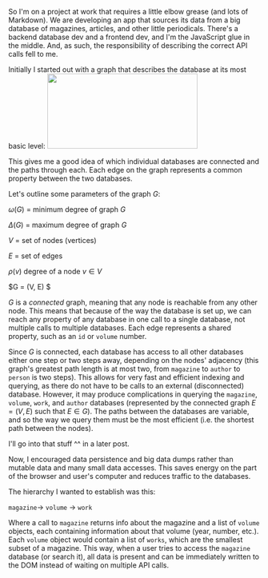 So I'm on a project at work that requires a little elbow grease (and lots of
Markdown). We are developing an app that sources its data from a big database of magazines,
articles, and other little periodicals. There's a backend database dev and a frontend dev,
and I'm the JavaScript glue in the middle. And, as such, the responsibility of describing
the correct API calls fell to me.

Initially I started out with a graph that describes the database at its most basic level:
<img src="https://dl.dropbox.com/s/t4zszpx9r8pg22v/ERD_Graph.png?dl=0" style="width: 300px; height: 150px"/>

This gives me a good idea of which individual databases are connected and the paths through
each. Each edge on the graph represents a common property between the two databases.

Let's outline some parameters of the graph $G$:

$\omega (G)$ = minimum degree of graph $G$

$\Delta (G)$ = maximum degree of graph $G$

$V$ = set of nodes (vertices)

$E$ = set of edges

$\rho (v)$ degree of a node $v \in V$

$G = (V, E) $

$G$ is a *connected* graph, meaning that any node is reachable from any other node. This means that
because of the way the database is set up, we can reach any property of any database in one call to a single database, not
multiple calls to multiple databases. Each edge represents a shared property, such as an `id` or `volume` number.

Since $G$ is connected, each database has access to all other databases either one step or two steps away, depending
on the nodes' adjacency (this graph's greatest path length is at most two, from `magazine` to `author` to `person` is two steps). 
This allows for very fast and efficient indexing and querying, as there do not have to be calls to an external (disconnected) database. However, it may produce
complications in querying the `magazine`, `volume`, `work`, and `author` databases (represented by the connected graph
$E = (V, E)$ such that $E \in G$). The paths between the databases are variable, and so the way we query them must be the
most efficient (i.e. the shortest path between the nodes).

I'll go into that stuff ^^ in a later post.

Now, I encouraged data persistence and big data dumps rather than mutable data and many small data
accesses. This saves energy on the part of the browser and user's computer and reduces traffic to 
the databases.

The hierarchy I wanted to establish was this:

`magazine`$\rightarrow$ `volume` $\rightarrow$ `work`

Where a call to `magazine` returns info about the magazine and a list of `volume` objects,
each containing information about that volume (year, number, etc.). Each `volume` object would
contain a list of `works`, which are the smallest subset of a magazine. This way, when a user
tries to access the `magazine` database (or search it), all data is present and can be immediately
written to the DOM instead of waiting on multiple API calls.